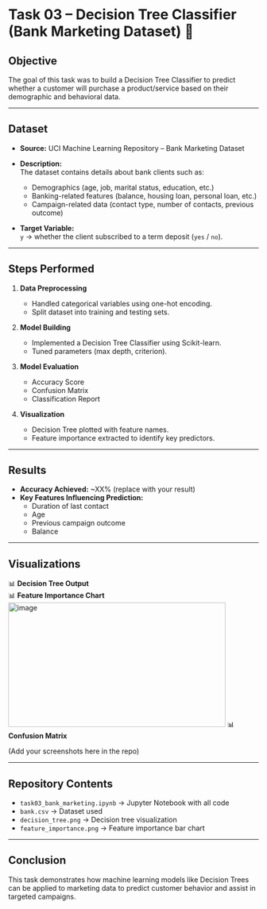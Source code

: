 # Task 03 – Decision Tree Classifier (Bank Marketing Dataset) 🌳

## Objective
The goal of this task was to build a Decision Tree Classifier to predict whether a customer will purchase a product/service based on their demographic and behavioral data.

---

## Dataset
- **Source:** UCI Machine Learning Repository – Bank Marketing Dataset  
- **Description:**  
  The dataset contains details about bank clients such as:
  - Demographics (age, job, marital status, education, etc.)
  - Banking-related features (balance, housing loan, personal loan, etc.)
  - Campaign-related data (contact type, number of contacts, previous outcome)

- **Target Variable:**  
  `y` → whether the client subscribed to a term deposit (`yes` / `no`).

---

## Steps Performed
1. **Data Preprocessing**
   - Handled categorical variables using one-hot encoding.
   - Split dataset into training and testing sets.

2. **Model Building**
   - Implemented a Decision Tree Classifier using Scikit-learn.
   - Tuned parameters (max depth, criterion).

3. **Model Evaluation**
   - Accuracy Score
   - Confusion Matrix
   - Classification Report

4. **Visualization**
   - Decision Tree plotted with feature names.
   - Feature importance extracted to identify key predictors.

---

## Results
- **Accuracy Achieved:** ~XX% (replace with your result)  
- **Key Features Influencing Prediction:**
  - Duration of last contact
  - Age
  - Previous campaign outcome
  - Balance  

---

## Visualizations
📊 **Decision Tree Output**  
📊 **Feature Importance Chart**  
<img width="437" height="251" alt="image" src="https://github.com/user-attachments/assets/61592783-d0a5-4594-8356-0f883ff1e9a1" />
📊 **Confusion Matrix**

(Add your screenshots here in the repo)

---

## Repository Contents
- `task03_bank_marketing.ipynb` → Jupyter Notebook with all code  
- `bank.csv` → Dataset used  
- `decision_tree.png` → Decision tree visualization  
- `feature_importance.png` → Feature importance bar chart  

---

## Conclusion
This task demonstrates how machine learning models like Decision Trees can be applied to marketing data to predict customer behavior and assist in targeted campaigns.
